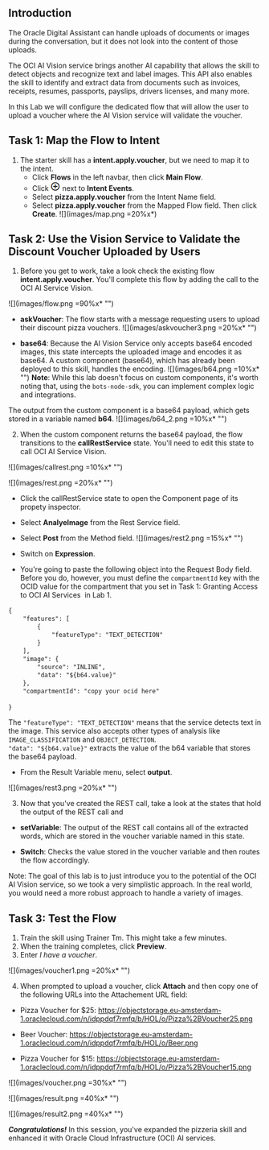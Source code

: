 ## Introduction

The Oracle Digital Assistant can handle uploads of documents or images during the conversation, but it does not look into the content of those uploads.

The OCI AI Vision service brings another AI capability that allows the skill to detect objects and recognize text and label images. This API also enables the skill to identify and extract data from documents such as invoices, receipts, resumes, passports, payslips, drivers licenses, and many more.

In this Lab we will configure the dedicated flow that will allow the user to upload a voucher where the AI Vision service will validate the voucher.


## Task 1: Map the Flow to Intent

1.  The starter skill has a **intent.apply.voucher**, but we need to map it to the intent.
    - Click **Flows** in the left navbar, then click **Main Flow**.
    - Click  ![+](images/add.png)  next to **Intent Events**.
    - Select **pizza.apply.voucher** from the Intent Name field.
    - Select **pizza.apply.voucher** from the Mapped Flow field. Then click **Create**.
        ![](images/map.png =20%x*)



## Task 2: Use the Vision Service to Validate the Discount Voucher Uploaded by Users

1. Before you get to work, take a look check the existing flow **intent.apply.voucher**.  You'll complete this flow by adding the call to the OCI AI Service Vision. 

![](images/flow.png =90%x*  "") 

- **askVoucher**: The flow starts with a message requesting users to upload their discount pizza vouchers. ![](images/askvoucher3.png =20%x*  "") 

- **base64**: Because the AI Vision Service only accepts base64 encoded images, this state intercepts the uploaded image and encodes it as base64. A custom component (base64), which has already been deployed to this skill, handles the encoding.
![](images/b64.png =10%x*  "") 
**Note**: While this lab doesn't focus on custom components, it's worth noting that, using the <code>bots-node-sdk</code>, you can implement complex logic and integrations.

The output from the custom component is a base64 payload, which gets stored in a variable named **b64**.
![](images/b64_2.png =10%x*  "") 

2. When the custom component returns the base64 payload, the flow transitions to the **callRestService** state. You'll need to edit this state to call OCI AI Service Vision.

![](images/callrest.png =10%x*  "") 
  
![](images/rest.png =20%x*  "") 

- Click the callRestService state to open the Component page of its propety inspector.
- Select **AnalyeImage** from the Rest Service field.
- Select **Post** from the Method field.
![](images/rest2.png =15%x*  "") 
- Switch on **Expression**.

- You're going to paste the following object into the Request Body field. Before you do, however, you must define the <code>compartmentId</code> key with the OCID value for the compartment that you set in Task 1: Granting Access to OCI AI Services ![]() in Lab 1. 

```
{
    "features": [
        {
            "featureType": "TEXT_DETECTION"
        }
    ],
    "image": {
        "source": "INLINE",
        "data": "${b64.value}"
    },
    "compartmentId": "copy your ocid here"
	
}
```
The <code>"featureType": "TEXT_DETECTION"</code> means that the service detects text in the image. This service also accepts other types of analysis like <code>IMAGE_CLASSIFICATION</code> and <code>OBJECT_DETECTION</code>. 
<br><code>"data": "${b64.value}"</code> extracts the value of the b64 variable that stores the base64 payload.

 - From the Result Variable menu, select **output**.


![](images/rest3.png =20%x*  "") 

3. Now that you've created the REST call, take a look at the states that hold the output of the REST call and 

 - **setVariable**: The output of the REST call contains all of the extracted words, which are stored in the voucher variable named in this state.

 - **Switch**: Checks the value stored in the voucher variable and then routes the flow accordingly. 

Note: The goal of this lab is to just introduce you to the potential of the OCI AI Vision service, so we took a very simplistic approach. In the real world, you would need a more robust approach to handle a variety of images. 


## Task 3: Test the Flow
1.	Train the skill using Trainer Tm. This might take a few minutes.
2. When the training completes, click **Preview**. 
3. Enter _I have a voucher_.

![](images/voucher1.png =20%x*  "") 

4. When prompted to upload a voucher, click **Attach** and then copy one of the following URLs into the Attachement URL field:

- Pizza Voucher for $25:
<a href = 'https://objectstorage.eu-amsterdam-1.oraclecloud.com/n/idppdqf7rmfq/b/HOL/o/Pizza%2BVoucher25.png'>https://objectstorage.eu-amsterdam-1.oraclecloud.com/n/idppdqf7rmfq/b/HOL/o/Pizza%2BVoucher25.png</a> 

- Beer Voucher: 
<a href = 'https://objectstorage.eu-amsterdam-1.oraclecloud.com/n/idppdqf7rmfq/b/HOL/o/Beer.png'>https://objectstorage.eu-amsterdam-1.oraclecloud.com/n/idppdqf7rmfq/b/HOL/o/Beer.png</a>

- Pizza Voucher for $15:
<a href = 'https://objectstorage.eu-amsterdam-1.oraclecloud.com/n/idppdqf7rmfq/b/HOL/o/Pizza%2BVoucher15.png'>https://objectstorage.eu-amsterdam-1.oraclecloud.com/n/idppdqf7rmfq/b/HOL/o/Pizza%2BVoucher15.png</a>


![](images/voucher.png =30%x*  "") 

![](images/result.png =40%x*  "") 

![](images/result2.png =40%x*  "") 



***Congratulations!*** In this session, you've expanded the pizzeria skill and enhanced it with Oracle Cloud Infrastructure (OCI) AI services.


